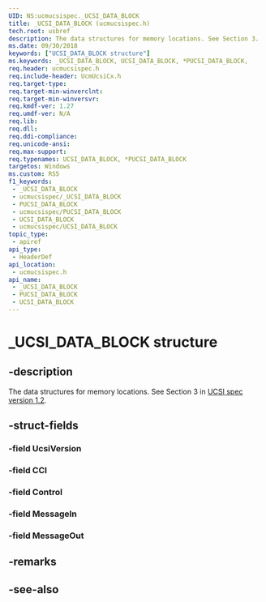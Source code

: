 ```yaml
---
UID: NS:ucmucsispec._UCSI_DATA_BLOCK
title: _UCSI_DATA_BLOCK (ucmucsispec.h)
tech.root: usbref
description: The data structures for memory locations. See Section 3.
ms.date: 09/30/2018
keywords: ["UCSI_DATA_BLOCK structure"]
ms.keywords: _UCSI_DATA_BLOCK, UCSI_DATA_BLOCK, *PUCSI_DATA_BLOCK,
req.header: ucmucsispec.h
req.include-header: UcmUcsiCx.h
req.target-type: 
req.target-min-winverclnt: 
req.target-min-winversvr: 
req.kmdf-ver: 1.27
req.umdf-ver: N/A
req.lib: 
req.dll: 
req.ddi-compliance: 
req.unicode-ansi: 
req.max-support: 
req.typenames: UCSI_DATA_BLOCK, *PUCSI_DATA_BLOCK
targetos: Windows
ms.custom: RS5
f1_keywords:
 - _UCSI_DATA_BLOCK
 - ucmucsispec/_UCSI_DATA_BLOCK
 - PUCSI_DATA_BLOCK
 - ucmucsispec/PUCSI_DATA_BLOCK
 - UCSI_DATA_BLOCK
 - ucmucsispec/UCSI_DATA_BLOCK
topic_type:
 - apiref
api_type:
 - HeaderDef
api_location:
 - ucmucsispec.h
api_name:
 - _UCSI_DATA_BLOCK
 - PUCSI_DATA_BLOCK
 - UCSI_DATA_BLOCK
---
```


# _UCSI_DATA_BLOCK structure


## -description

The data structures for memory locations. See Section 3 in [UCSI spec version 1.2](https://www.intel.cn/content/dam/www/public/us/en/documents/technical-specifications/usb-type-c-ucsi-spec.pdf).

## -struct-fields

### -field UcsiVersion

### -field CCI

### -field Control

### -field MessageIn

### -field MessageOut

## -remarks

## -see-also

